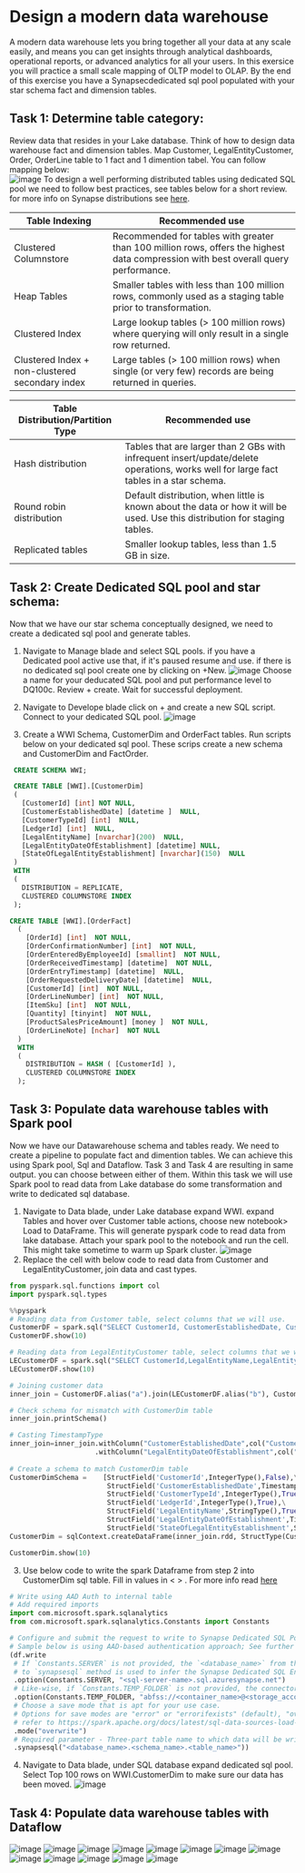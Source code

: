# Design a modern data warehouse
A modern data warehouse lets you bring together all your data at any scale easily, and means you can get insights through analytical dashboards, operational reports, or advanced analytics for all your users.
In this exersice you will practice a small scale mapping of OLTP model to OLAP. By the end of this exercise you have a Synapsecdedicated sql pool populated with your star schema fact and dimension tables. 
## Task 1: Determine table category:
Review data that resides in your Lake database. Think of how to design data warehouse fact and dimension tables. Map Customer, LegalEntityCustomer, Order, OrderLine table to 1 fact and 1 dimention tabel.
You can follow mapping below:   
![image](https://user-images.githubusercontent.com/40135849/174661007-e129ab94-76b6-41b4-bc1e-865c549703cb.png)
To design a well performing distributed tables using dedicated SQL pool we need to follow best practices, see tables below for a short review. for more info on Synapse distributions see [here](<https://docs.microsoft.com/en-us/azure/synapse-analytics/sql-data-warehouse/sql-data-warehouse-tables-distribute>). 

| Table Indexing | Recommended use |
|--------------|-------------|
| Clustered Columnstore | Recommended for tables with greater than 100 million rows, offers the highest data compression with best overall query performance. |
| Heap Tables | Smaller tables with less than 100 million rows, commonly used as a staging table prior to transformation. |
| Clustered Index | Large lookup tables (> 100 million rows) where querying will only result in a single row returned. |
| Clustered Index + non-clustered secondary index | Large tables (> 100 million rows) when single (or very few) records are being returned in queries. |

| Table Distribution/Partition Type | Recommended use |
|--------------------|-------------|
| Hash distribution | Tables that are larger than 2 GBs with infrequent insert/update/delete operations, works well for large fact tables in a star schema. |
| Round robin distribution | Default distribution, when little is known about the data or how it will be used. Use this distribution for staging tables. |
| Replicated tables | Smaller lookup tables, less than 1.5 GB in size. |


## Task 2: Create Dedicated SQL pool and star schema:
Now that we have our star schema conceptually designed, we need to create a dedicated sql pool and generate tables. 
1. Navigate to Manage blade and select SQL pools. if you have a Dedicated pool active use that, if it's paused resume and use. if there is no dedicated sql pool create one by clicking on +New.
![image](https://user-images.githubusercontent.com/40135849/174266273-4b0de2f3-f26b-415f-8778-61cce9211896.png)
Choose a name for your deducated SQL pool and put performance level to DQ100c. Review + create. Wait for successful deployment.
2. Navigate to Develope blade click on + and create a new SQL script. Connect to your dedicated SQL pool.
![image](https://user-images.githubusercontent.com/40135849/174281029-7e2f3299-41ff-4efe-866a-04a0380082f4.png)

4. Create a WWI Schema, CustomerDim and OrderFact tables. Run scripts below on your dedicated sql pool. These scrips create a new schema and CustomerDim and FactOrder.
``` sql
 CREATE SCHEMA WWI;
```
``` sql
 CREATE TABLE [WWI].[CustomerDim]
 (
   [CustomerId] [int] NOT NULL,
   [CustomerEstablishedDate] [datetime ]  NULL,
   [CustomerTypeId] [int]  NULL,
   [LedgerId] [int]  NULL,
   [LegalEntityName] [nvarchar](200)  NULL,
   [LegalEntityDateOfEstablishment] [datetime] NULL,
   [StateOfLegalEntityEstablishment] [nvarchar](150)  NULL
 )
 WITH
 (
   DISTRIBUTION = REPLICATE,
   CLUSTERED COLUMNSTORE INDEX
 );
```
``` sql
CREATE TABLE [WWI].[OrderFact]
  (
    [OrderId] [int]  NOT NULL,
    [OrderConfirmationNumber] [int]  NOT NULL,
    [OrderEnteredByEmployeeId] [smallint]  NOT NULL,
    [OrderReceivedTimestamp] [datetime]  NOT NULL,
    [OrderEntryTimestamp] [datetime]  NULL,
    [OrderRequestedDeliveryDate] [datetime]  NULL,
    [CustomerId] [int]  NOT NULL,
    [OrderLineNumber] [int]  NOT NULL,
    [ItemSku] [int]  NOT NULL,
    [Quantity] [tinyint]  NOT NULL,
    [ProductSalesPriceAmount] [money ]  NOT NULL,
    [OrderLineNote] [nchar]  NOT NULL
  )
  WITH
  (
    DISTRIBUTION = HASH ( [CustomerId] ),
    CLUSTERED COLUMNSTORE INDEX
  );
```
## Task 3: Populate data warehouse tables with Spark pool
Now we have our Datawarehouse schema and tables ready. We need to create a pipeline to populate fact and dimention tables. We can achieve this using Spark pool, Sql and Dataflow. Task 3 and Task 4 are resulting in same output. you can choose between either of them.
Within this task we will use Spark pool to read data from Lake database do some transformation and write to dedicated sql database.
1. Navigate to Data blade, under Lake database expand WWI. expand Tables and hover over Customer table actions, choose new notebook> Load to DataFrame. This will generate pyspark code to read data from lake database. Attach your spark pool to the notebook and run the cell. This might take sometime to warm up Spark cluster.
![image](https://user-images.githubusercontent.com/40135849/174665368-891736e6-7625-4302-9dee-d3d907b5ebcc.png)  
2. Replace the cell with below code to read data from Customer and LegalEntityCustomer, join data and cast types.
``` python
from pyspark.sql.functions import col
import pyspark.sql.types

%%pyspark
# Reading data from Customer table, select columns that we will use.
CustomerDF = spark.sql("SELECT CustomerId, CustomerEstablishedDate, CustomerTypeId, LedgerId  FROM `WWI_Hack`.`Customer` ")
CustomerDF.show(10)

# Reading data from LegalEntityCustomer table, select columns that we will use.
LECustomerDF = spark.sql("SELECT CustomerId,LegalEntityName,LegalEntityDateOfEstablishment,StateOfLegalEntityEstablishment FROM `WWI_Hack`.`LegalEntityCustomer` ")
LECustomerDF.show(10)

# Joining customer data 
inner_join = CustomerDF.alias("a").join(LECustomerDF.alias("b"), CustomerDF.CustomerId == LECustomerDF.CustomerId).select("a.*","b.LegalEntityName","b.LegalEntityDateOfEstablishment","b.StateOfLegalEntityEstablishment")

# Check schema for mismatch with CustomerDim table
inner_join.printSchema()

# Casting TimestampType
inner_join=inner_join.withColumn("CustomerEstablishedDate",col("CustomerEstablishedDate").cast(TimestampType()))\
                     .withColumn("LegalEntityDateOfEstablishment",col("LegalEntityDateOfEstablishment").cast(TimestampType())
                     
# Create a schema to match CustomerDim table
CustomerDimSchema =    [StructField('CustomerId',IntegerType(),False),\
                        StructField('CustomerEstablishedDate',TimestampType(),True),\
                        StructField('CustomerTypeId',IntegerType(),True),\
                        StructField('LedgerId',IntegerType(),True),\
                        StructField('LegalEntityName',StringType(),True),\
                        StructField('LegalEntityDateOfEstablishment',TimestampType(),True),\
                        StructField('StateOfLegalEntityEstablishment',StringType(),True)]
CustomerDim = sqlContext.createDataFrame(inner_join.rdd, StructType(CustomerDimSchema))

CustomerDim.show(10)
```
3.  Use below code to write the spark Dataframe from step 2 into CustomerDim sql table. Fill in values in < > . For more info read [here](<https://docs.microsoft.com/en-us/azure/synapse-analytics/spark/synapse-spark-sql-pool-import-export?tabs=python%2Cpython1%2Cpython2%2Cpython3%2Cpython4%2Cpython5#write-using-azure-ad-based-authentication>)
``` python
# Write using AAD Auth to internal table
# Add required imports
import com.microsoft.spark.sqlanalytics
from com.microsoft.spark.sqlanalytics.Constants import Constants

# Configure and submit the request to write to Synapse Dedicated SQL Pool
# Sample below is using AAD-based authentication approach; See further examples to leverage SQL Basic auth.
(df.write
 # If `Constants.SERVER` is not provided, the `<database_name>` from the three-part table name argument
 # to `synapsesql` method is used to infer the Synapse Dedicated SQL End Point.
 .option(Constants.SERVER, "<sql-server-name>.sql.azuresynapse.net")
 # Like-wise, if `Constants.TEMP_FOLDER` is not provided, the connector will use the runtime staging directory config (see section on Configuration Options for details).
 .option(Constants.TEMP_FOLDER, "abfss://<container_name>@<storage_account_name>.dfs.core.windows.net/<some_base_path_for_temporary_staging_folders>")
 # Choose a save mode that is apt for your use case.
 # Options for save modes are "error" or "errorifexists" (default), "overwrite", "append", "ignore".
 # refer to https://spark.apache.org/docs/latest/sql-data-sources-load-save-functions.html#save-modes
 .mode("overwrite")
 # Required parameter - Three-part table name to which data will be written
 .synapsesql("<database_name>.<schema_name>.<table_name>"))
```
4. Navigate to Data blade, under SQL database expand dedicated sql pool. Select Top 100 rows on WWI.CustomerDim to make sure our data has been moved.
![image](https://user-images.githubusercontent.com/40135849/174674946-6a6e4d69-88bb-488a-b434-133663f0e981.png)



## Task 4: Populate data warehouse tables with Dataflow
![image](https://user-images.githubusercontent.com/36922019/174898516-69ae3396-4479-4cd9-8cd2-f13d729ee829.png)
![image](https://user-images.githubusercontent.com/36922019/174900234-88bdd284-464f-4f53-8947-205e13eb1e64.png)
![image](https://user-images.githubusercontent.com/36922019/174900481-836223ed-e385-4066-8eb6-2094b761feea.png)
![image](https://user-images.githubusercontent.com/36922019/174900800-f27d993a-ac0d-43d2-86d9-21819c3d2e40.png)
![image](https://user-images.githubusercontent.com/36922019/174901016-c8134c1c-613b-4dd0-ba22-fe7966156b14.png)
![image](https://user-images.githubusercontent.com/36922019/174901771-17a052d2-4445-4c88-bb7a-656cbcaa426a.png)
![image](https://user-images.githubusercontent.com/36922019/174902155-ca4a99e7-53e4-44bb-80e7-fa030bd0872b.png)
![image](https://user-images.githubusercontent.com/36922019/174902357-6af30585-0360-4633-b82e-d01a43d8249f.png)
![image](https://user-images.githubusercontent.com/36922019/174902721-db273695-7576-46e5-a212-f114ab46545c.png)
![image](https://user-images.githubusercontent.com/36922019/174903314-07db117b-2cc3-40db-b225-bf4eee833b00.png)
![image](https://user-images.githubusercontent.com/36922019/174903691-a1b75db1-b318-4b6a-a993-f5b1f7b48739.png)
![image](https://user-images.githubusercontent.com/36922019/174905283-881591bd-cd7d-4499-bffb-9724d8a56dc4.png)
![image](https://user-images.githubusercontent.com/36922019/174905437-273465e2-dc51-4f0f-84d9-c151009f6d9b.png)

